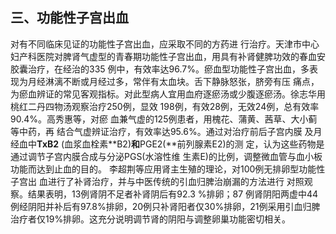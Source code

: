 ##  三、功能性子宫出血

  对有不同临床见证的功能性子宫出血，应采取不同的方药进 行治疗。天津市中心妇产科医院对脾肾气虚型的青春期功能性子宫出血，用具有补肾健脾功效的春血安胶囊治疗，在经治的335 例中，有效率达96.7%。瘀血型功能性子宫出血，多表现为月经淋漓不断或月经过多，常伴有太血块。舌下静脉怒张，脐旁有压 痛点，为瘀血辨证的常见客观指标。对此型病人宜用血府逐瘀汤或少腹逐瘀汤。徐志华用桃红二丹四物汤观察治疗250例，显效 198例，有效28例，无效24例，总有效率90.4%。高秀惠等，对瘀 血兼气虚的125例患者，用槐花、蒲黄、茜草、大小蓟等中药，再 结合气虚辨证治疗，有效率达95.6%。通过对治疗前后子宫内膜 及月经血中**TxB2** (血浆血栓素**B2)**和**PGE2(**前列腺素E2)的测 定，认为这些药物是通过调节子宫内膜合成与分泌PGS(水溶性维 生素E)的比例，调整微血管与血小板功能而达到止血的目的。  李超荆等应用肾主生殖的理论，对100例无排卵型功能性子宫出 血进行了补肾治疗，并与中医传统的引血归脾治崩漏的方法进行  对照观察。结果表明，13例肾阴不足者补肾阴后有92.3 %排卵；87 例肾阴阳两虚中44例经阴阳并补后有97.8%排卵，20例只补肾阳者仅30%排卵，21例采用引血归脾治疗者仅19%排卵。这充分说明调节肾的阴阳与调整卵巢功能密切相关。
